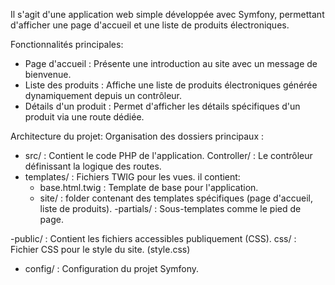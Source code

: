 Il s'agit d'une application web simple développée avec Symfony, permettant d'afficher une page d'accueil et une liste de produits électroniques. 

Fonctionnalités principales:
- Page d'accueil : Présente une introduction au site avec un message de bienvenue.
- Liste des produits : Affiche une liste de produits électroniques générée dynamiquement depuis un contrôleur.
- Détails d'un produit : Permet d'afficher les détails spécifiques d'un produit via une route dédiée.


 Architecture du projet:
Organisation des dossiers principaux :
- src/ : Contient le code PHP de l'application.
       Controller/ : Le contrôleur définissant la logique des routes.
- templates/ : Fichiers TWIG pour les vues.
il contient:
    - base.html.twig : Template de base pour l'application.
     - site/ : folder contenant des templates spécifiques (page d'accueil, liste de produits).
      -partials/ : Sous-templates comme le pied de page.
       
-public/ : Contient les fichiers accessibles publiquement (CSS).
css/ : Fichier CSS pour le style du site. (style.css)
- config/ : Configuration du projet Symfony.
